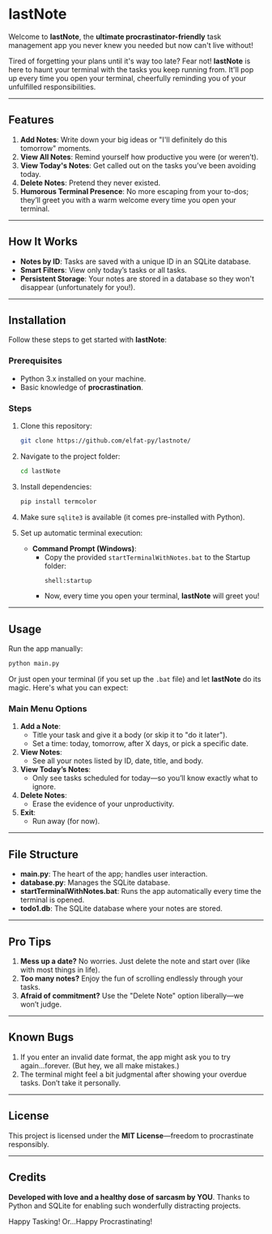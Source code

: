# lastNote

Welcome to **lastNote**, the **ultimate procrastinator-friendly** task management app you never knew you needed but now can't live without!

Tired of forgetting your plans until it's way too late? Fear not! **lastNote** is here to haunt your terminal with the tasks you keep running from. It'll pop up every time you open your terminal, cheerfully reminding you of your unfulfilled responsibilities.

---

## Features

1. **Add Notes**: Write down your big ideas or "I'll definitely do this tomorrow" moments.
2. **View All Notes**: Remind yourself how productive you were (or weren’t).
3. **View Today's Notes**: Get called out on the tasks you’ve been avoiding today.
4. **Delete Notes**: Pretend they never existed.
5. **Humorous Terminal Presence**: No more escaping from your to-dos; they’ll greet you with a warm welcome every time you open your terminal.

---

## How It Works

- **Notes by ID**: Tasks are saved with a unique ID in an SQLite database.
- **Smart Filters**: View only today’s tasks or all tasks.
- **Persistent Storage**: Your notes are stored in a database so they won't disappear (unfortunately for you!).

---

## Installation

Follow these steps to get started with **lastNote**:

### Prerequisites
- Python 3.x installed on your machine.
- Basic knowledge of **procrastination**.

### Steps
1. Clone this repository:
   ```bash
   git clone https://github.com/elfat-py/lastnote/
   ```

2. Navigate to the project folder:
   ```bash
   cd lastNote
   ```

3. Install dependencies:
   ```bash
   pip install termcolor
   ```

4. Make sure `sqlite3` is available (it comes pre-installed with Python).

5. Set up automatic terminal execution:
   - **Command Prompt (Windows)**:
     - Copy the provided `startTerminalWithNotes.bat` to the Startup folder:
       ```bash
       shell:startup
       ```
     - Now, every time you open your terminal, **lastNote** will greet you!

---

## Usage

Run the app manually:
```bash
python main.py
```

Or just open your terminal (if you set up the `.bat` file) and let **lastNote** do its magic. Here's what you can expect:

### Main Menu Options
1. **Add a Note**:
   - Title your task and give it a body (or skip it to "do it later").
   - Set a time: today, tomorrow, after X days, or pick a specific date.
2. **View Notes**:
   - See all your notes listed by ID, date, title, and body.
3. **View Today’s Notes**:
   - Only see tasks scheduled for today—so you’ll know exactly what to ignore.
4. **Delete Notes**:
   - Erase the evidence of your unproductivity.
5. **Exit**:
   - Run away (for now).

---

## File Structure

- **main.py**: The heart of the app; handles user interaction.
- **database.py**: Manages the SQLite database.
- **startTerminalWithNotes.bat**: Runs the app automatically every time the terminal is opened.
- **todo1.db**: The SQLite database where your notes are stored.

---

## Pro Tips

1. **Mess up a date?** No worries. Just delete the note and start over (like with most things in life).
2. **Too many notes?** Enjoy the fun of scrolling endlessly through your tasks.
3. **Afraid of commitment?** Use the "Delete Note" option liberally—we won’t judge.

---

## Known Bugs

1. If you enter an invalid date format, the app might ask you to try again...forever. (But hey, we all make mistakes.)
2. The terminal might feel a bit judgmental after showing your overdue tasks. Don’t take it personally.

---

## License

This project is licensed under the **MIT License**—freedom to procrastinate responsibly.

---

## Credits

**Developed with love and a healthy dose of sarcasm by YOU**. Thanks to Python and SQLite for enabling such wonderfully distracting projects.

Happy Tasking! Or...Happy Procrastinating!

